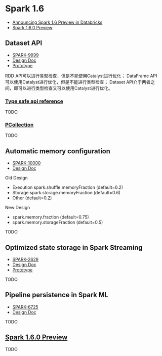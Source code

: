 # Spark 1.6
- [Announcing Spark 1.6 Preview in Databricks](https://databricks.com/blog/2015/11/20/announcing-spark-1-6-preview-in-databricks.html)
- [Spark 1.6.0 Preview](https://docs.cloud.databricks.com/docs/spark/1.6/index.html#00%20Spark%201.6%20Preview.html)

## Dataset API
- [SPARK-9999](https://issues.apache.org/jira/browse/SPARK-9999)
- [Design Doc](https://docs.google.com/document/d/1ZVaDqOcLm2-NcS0TElmslHLsEIEwqzt0vBvzpLrV6Ik/edit#)
- [Prototype](https://github.com/marmbrus/spark/pull/18/files)

RDD API可以进行类型检查，但是不能使用Catalyst进行优化；
DataFrame API可以使用Catalyst进行优化，但是不能进行类型检查；
Dataset API介于两者之间，即可以进行类型检查又可以使用Catalyst进行优化。

### [Type safe api reference](https://github.com/twitter/scalding/wiki/Type-safe-api-reference)
TODO

### [PCollection](https://cloud.google.com/dataflow/model/pcollection)
TODO

## Automatic memory configuration
- [SPARK-10000](https://issues.apache.org/jira/browse/SPARK-10000)
- [Design Doc](https://issues.apache.org/jira/secure/attachment/12765646/unified-memory-management-spark-10000.pdf)

Old Design
- Execution spark.shuffle.memoryFraction (default=0.2)
- Storage spark.storage.memoryFraction (default=0.6)
- Other (default=0.2)

New Design
- spark.memory.fraction (default=0.75)
- spark.memory.storageFraction (default=0.5)

TODO


## Optimized state storage in Spark Streaming
- [SPARK-2629](https://issues.apache.org/jira/browse/SPARK-2629)
- [Design Doc](https://docs.google.com/document/d/1NoALLyd83zGs1hNGMm0Pc5YOVgiPpMHugGMk6COqxxE/edit#heading=h.ph3w0clkd4em)
- [Prototype](https://github.com/apache/spark/pull/9256)

TODO

## Pipeline persistence in Spark ML
- [SPARK-6725](https://issues.apache.org/jira/browse/SPARK-6725)
- [Design Doc](https://docs.google.com/document/d/1RleM4QiKwdfZZHf0_G6FBNaF7_koc1Ui7qfMT1pf4IA/edit)

TODO

## [Spark 1.6.0 Preview](https://docs.cloud.databricks.com/docs/spark/1.6/index.html#00%20Spark%201.6%20Preview.html)
TODO
